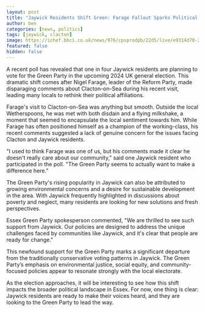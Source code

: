 ```yaml
---
layout: post  
title: "Jaywick Residents Shift Green: Farage Fallout Sparks Political U-Turn"  
author: ben  
categories: [news, politics]  
tags: [jaywick, clacton]  
image: https://ichef.bbci.co.uk/news/976/cpsprodpb/22d5/live/e9314d70-2282-11ef-a248-13d66dddaaef.jpg  
featured: false
hidden: false  
---
```

A recent poll has revealed that one in four Jaywick residents are planning to vote for the Green Party in the upcoming 2024 UK general election. This dramatic shift comes after Nigel Farage, leader of the Reform Party, made disparaging comments about Clacton-on-Sea during his recent visit, leading many locals to rethink their political affiliations.

Farage's visit to Clacton-on-Sea was anything but smooth. Outside the local Wetherspoons, he was met with both disdain and a flying milkshake, a moment that seemed to encapsulate the local sentiment towards him. While Farage has often positioned himself as a champion of the working-class, his recent comments suggested a lack of genuine concern for the issues facing Clacton and Jaywick residents.

"I used to think Farage was one of us, but his comments made it clear he doesn't really care about our community," said one Jaywick resident who participated in the poll. "The Green Party seems to actually want to make a difference here."

The Green Party's rising popularity in Jaywick can also be attributed to growing environmental concerns and a desire for sustainable development in the area. With Jaywick frequently highlighted in discussions about poverty and neglect, many residents are looking for new solutions and fresh perspectives.

Essex Green Party spokesperson commented, "We are thrilled to see such support from Jaywick. Our policies are designed to address the unique challenges faced by communities like Jaywick, and it's clear that people are ready for change."

This newfound support for the Green Party marks a significant departure from the traditionally conservative voting patterns in Jaywick. The Green Party’s emphasis on environmental justice, social equity, and community-focused policies appear to resonate strongly with the local electorate.

As the election approaches, it will be interesting to see how this shift impacts the broader political landscape in Essex. For now, one thing is clear: Jaywick residents are ready to make their voices heard, and they are looking to the Green Party to lead the way.
